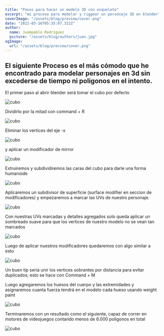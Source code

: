 ```yaml
---
title: "Pasos para hacer un modelo 3D con esqueleto"
excerpt: "mi proceso para modelar y riggear un personaje 3D en blender"
coverImage: "/assets/blog/preview/cover.png"
date: "2022-03-16T05:35:07.322Z"
author:
  name: Juampablo Rodríguez
  picture: "/assets/blog/authors/juan.jpg"
ogImage:
  url: "/assets/blog/preview/cover.png"
---
```


## El siguiente Proceso es el más cómodo que he encontrado para modelar personajes en 3d sin excederse de tiempo ni poligonos en el intento.

El primer paso al abrir blender será tomar el cubo por defecto

![cubo](/assets/blog/preview/cubo.jpg "Text to show on mouseover")

Dividirlo por la mitad con command + R

![cubo](/assets/blog/preview/subdividido.jpg "Text to show on mouseover")

Eliminar los vertices del eje -x

![cubo](/assets/blog/preview/noverts.jpg "Text to show on mouseover")

y aplicar un modificador de mirror

![cubo](/assets/blog/preview/mirror.png "Text to show on mouseover")

Extruiremos y subdividiremos las caras del cubo para darle una forma humanoide

![cubo](/assets/blog/preview/cubeman.png "Text to show on mouseover")

Aplicaremos un subdivisor de superficie (surface modifier en seccion de modificadores) y empezaremos a marcar las UVs de nuestro personaje.

![cubo](/assets/blog/preview/smoothman.png "Text to show on mouseover")

Con nuestras UVs marcadas y detalles agregados solo queda aplicar un sombreado suave para que los vertices de nuestro modelo no se vean tan marcados

![cubo](/assets/blog/preview/marked.png "Text to show on mouseover")

Luego de aplicar nuestros modificadores quedaremos con algo similar a esto

![cubo](/assets/blog/preview/semi.png "Text to show on mouseover")

Un buen tip sería unir los vertices sobrantes por distancia para evitar duplicados; esto se hace con Command + M

Luego agregaremos los huesos del cuerpo y las extremidades y asignaremos cuanta fuerza tendrá en el modelo cada hueso usando weight paint

![cubo](/assets/blog/preview/bones.jpg "Text to show on mouseover")

Terminaremos con un resultado como el siguiente, capaz de correr en motores de videojuegos contando menos de 6.000 poligonos en total

![cubo](/assets/blog/preview/finished.jpg "Text to show on mouseover")
